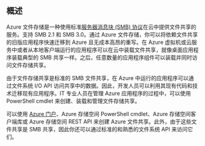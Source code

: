 ## 概述

Azure 文件存储是一种使用标准[服务器消息块 (SMB) 协议](https://msdn.microsoft.com/zh-cn/library/windows/desktop/aa365233.aspx)在云中提供文件共享的服务。支持 SMB 2.1 和 SMB 3.0。通过 Azure 文件存储，你可以将依赖文件共享的旧版应用程序快速迁移到 Azure 且无成本高昂的重写。在 Azure 虚拟机或云服务中或者从本地客户端运行的应用程序可以在云中装载文件共享，就像桌面应用程序装载典型的 SMB 共享一样。之后，任意数量的应用程序组件可以装载并同时访问文件存储共享。

由于文件存储共享是标准的 SMB 文件共享，在 Azure 中运行的应用程序可以通过文件系统 I/O API 访问共享中的数据。因此，开发人员可以利用其现有代码和技术迁移现有应用程序。IT 专业人员在管理 Azure 应用程序的过程中，可以使用 PowerShell cmdlet 来创建、装载和管理文件存储共享。

可以使用 [Azure 门户](https://portal.azure.cn)、Azure 存储空间 PowerShell cmdlet、Azure 存储空间客户端库或 Azure 存储空间 REST API 来创建 Azure 文件共享。此外，由于这些文件共享是 SMB 共享，因此你还可以通过标准的和熟悉的文件系统 API 来访问它们。

<!---HONumber=Mooncake_1031_2016-->